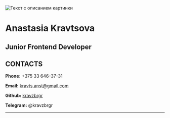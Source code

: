 <image src="https://github.com/kravzbrgr/rsschool-cv/blob/gh-pages/IMG_6404.jpg" alt="Текст с описанием картинки">

# Anastasia Kravtsova
## Junior Frontend Developer


## CONTACTS
**Phone:**  +375 33 646-37-31 

**Email:**   kravts.anst@gmail.com

**Github:**  [kravzbrgr](https://github.com/kravzbrgr)

**Telegram:** @kravzbrgr

********* 

